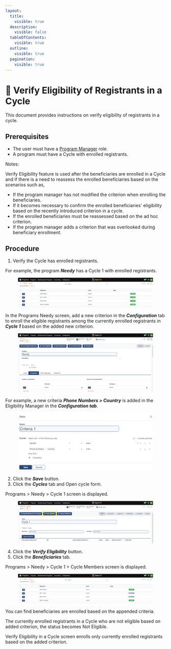```yaml
---
layout:
  title:
    visible: true
  description:
    visible: false
  tableOfContents:
    visible: true
  outline:
    visible: true
  pagination:
    visible: true
---
```


# 📔 Verify Eligibility of Registrants in a Cycle

This document provides instructions on verify eligibility of registrants in a cycle.

## Prerequisites

* The user must have a [Program Manager](../../../../features/program-management/role-of-a-program-manager.md) role.
* A program must have a Cycle with enrolled registrants.

Notes:

Verify Eligibility feature is used after the beneficiaries are enrolled in a Cycle and if there is a need to reassess the enrolled beneficiaries based on the scenarios such as,

* If the program manager has not modified the criterion when enrolling the beneficiaries.
* If it becomes necessary to confirm the enrolled beneficiaries' eligibility based on the recently introduced criterion in a cycle.
* If the enrolled beneficiaries must be reassessed based on the ad hoc criterion.
* If the program manager adds a criterion that was overlooked during beneficiary enrollment.

## Procedure

1. Verify the Cycle has enrolled registrants.

For example, the program _**Needy**_ has a Cycle 1 with enrolled registrants.

<figure><img src="../../../../../.gitbook/assets/program-cycle.png" alt=""><figcaption></figcaption></figure>

In the Programs Needy screen, add a new criterion in the _**Configuration**_ tab to enroll the eligible registrants among the currently enrolled registrants in _**Cycle 1**_ based on the added new criterion.&#x20;

<figure><img src="../../../../../.gitbook/assets/program-screen (1).png" alt=""><figcaption></figcaption></figure>

For example, a new criteria _**Phone Numbers > Country**_ is added in the Eligibility Manager in the _**Configuration tab**_.

<figure><img src="../../../../../.gitbook/assets/append-rule.png" alt=""><figcaption></figcaption></figure>

2. Click the _**Save**_ button.
3. Click the _**Cycles**_ tab and Open cycle form.

Programs > Needy > Cycle 1 screen is displayed.

<figure><img src="../../../../../.gitbook/assets/cycle 1-screen.png" alt=""><figcaption></figcaption></figure>

4. Click the _**Verify Eligibility**_ button.
5. Click the _**Beneficiaries**_ tab.

Programs > Needy > Cycle 1 > Cycle Members screen is displayed.

<figure><img src="../../../../../.gitbook/assets/cycle-member.png" alt=""><figcaption></figcaption></figure>

You can find beneficiaries are enrolled based on the appended criteria.&#x20;

The currently enrolled registrants in a Cycle who are not eligible based on added criterion, the status becomes Not Eligible.&#x20;

Verify Eligibility in a Cycle screen enrolls only currently enrolled registrants based on the added criterion.
